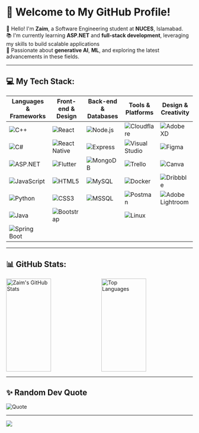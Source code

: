 # 🌟 Welcome to My GitHub Profile!

👋 Hello! I'm **Zaim**, a Software Engineering student at **NUCES**, Islamabad.<br>
📚 I'm currently learning **ASP.NET** and **full-stack development**, leveraging my skills to build scalable applications <br>
🧠 Passionate about **generative AI**, **ML**, and exploring the latest advancements in these fields.<br>

---

## 💻 My Tech Stack:

| **Languages & Frameworks** | **Front-end & Design** | **Back-end & Databases** | **Tools & Platforms** | **Design & Creativity** |
|----------------------------|-------------------------|---------------------------|------------------------|-------------------------|
| ![C++](https://img.shields.io/badge/c++-%2300599C.svg?style=for-the-badge&logo=c%2B%2B&logoColor=white) | ![React](https://img.shields.io/badge/react-%2320232a.svg?style=for-the-badge&logo=react&logoColor=%2361DAFB) | ![Node.js](https://img.shields.io/badge/Node.js-%2347A248.svg?style=for-the-badge&logo=node.js&logoColor=white) | ![Cloudflare](https://img.shields.io/badge/Cloudflare-F38020?style=for-the-badge&logo=Cloudflare&logoColor=white) | ![Adobe XD](https://img.shields.io/badge/Adobe%20XD-%2300B8D4.svg?style=for-the-badge&logo=adobe-xd&logoColor=white) |
| ![C#](https://img.shields.io/badge/c%23-%23239120.svg?style=for-the-badge&logo=csharp&logoColor=white) | ![React Native](https://img.shields.io/badge/react_native-%2320232a.svg?style=for-the-badge&logo=react&logoColor=%2361DAFB) | ![Express](https://img.shields.io/badge/Express.js-%23404D59.svg?style=for-the-badge&logo=express&logoColor=white) | ![Visual Studio](https://img.shields.io/badge/Visual%20Studio-5C2D91.svg?style=for-the-badge&logo=visual-studio&logoColor=white) | ![Figma](https://img.shields.io/badge/figma-%23F24E1E.svg?style=for-the-badge&logo=figma&logoColor=white) |
| ![ASP.NET](https://img.shields.io/badge/ASP.NET-%235A2F77.svg?style=for-the-badge&logo=aspnet&logoColor=white) | ![Flutter](https://img.shields.io/badge/Flutter-%2302569B.svg?style=for-the-badge&logo=Flutter&logoColor=white) | ![MongoDB](https://img.shields.io/badge/MongoDB-%2347A248.svg?style=for-the-badge&logo=mongodb&logoColor=white) | ![Trello](https://img.shields.io/badge/Trello-%23026AA7.svg?style=for-the-badge&logo=Trello&logoColor=white) | ![Canva](https://img.shields.io/badge/Canva-%2300C4CC.svg?style=for-the-badge&logo=Canva&logoColor=white) |
| ![JavaScript](https://img.shields.io/badge/javascript-%23323330.svg?style=for-the-badge&logo=javascript&logoColor=%23F7DF1E) | ![HTML5](https://img.shields.io/badge/html5-%23E34F26.svg?style=for-the-badge&logo=html5&logoColor=white) | ![MySQL](https://img.shields.io/badge/MySQL-%234479A1.svg?style=for-the-badge&logo=mysql&logoColor=white) | ![Docker](https://img.shields.io/badge/Docker-%230db7ed.svg?style=for-the-badge&logo=docker&logoColor=white) | ![Dribbble](https://img.shields.io/badge/Dribbble-EA4C89?style=for-the-badge&logo=dribbble&logoColor=white) |
| ![Python](https://img.shields.io/badge/python-3670A0?style=for-the-badge&logo=python&logoColor=ffdd54) | ![CSS3](https://img.shields.io/badge/css3-%231572B6.svg?style=for-the-badge&logo=css3&logoColor=white) | ![MSSQL](https://img.shields.io/badge/MSSQL-%23CC2927.svg?style=for-the-badge&logo=microsoft-sql-server&logoColor=white) | ![Postman](https://img.shields.io/badge/Postman-%23FF6C37.svg?style=for-the-badge&logo=postman&logoColor=white) | ![Adobe Lightroom](https://img.shields.io/badge/Adobe%20Lightroom-31A8FF.svg?style=for-the-badge&logo=Adobe%20Lightroom&logoColor=white) |
| ![Java](https://img.shields.io/badge/Java-%23E34F26.svg?style=for-the-badge&logo=java&logoColor=white) | ![Bootstrap](https://img.shields.io/badge/bootstrap-%238511FA.svg?style=for-the-badge&logo=bootstrap&logoColor=white) | | ![Linux](https://img.shields.io/badge/Linux-%23000000.svg?style=for-the-badge&logo=linux&logoColor=white) | |
| ![Spring Boot](https://img.shields.io/badge/Spring%20Boot-%236DB33F.svg?style=for-the-badge&logo=spring&logoColor=white) | | | | |
 
 
---

## 📊 GitHub Stats:
<div style="display: flex; justify-content: space-between;">
  <img src="https://github-readme-stats.vercel.app/api?username=Zaim-Abbasi&theme=dark&hide_border=false&include_all_commits=true&count_private=true" alt="Zaim's GitHub Stats" style="width: 49%; height: 250px; object-fit: cover;" />
  <img src="https://github-readme-stats.vercel.app/api/top-langs/?username=Zaim-Abbasi&theme=dark&hide_border=false&include_all_commits=true&count_private=true&layout=compact" alt="Top Languages" style="width: 49%; height: 250px; object-fit: cover;" />
</div>



---

## ✨ Random Dev Quote
![Quote](https://quotes-github-readme.vercel.app/api?type=horizontal&theme=tokyonight)

---

[![](https://visitcount.itsvg.in/api?id=Zaim-Abbasi&icon=0&color=1)](https://visitcount.itsvg.in)

